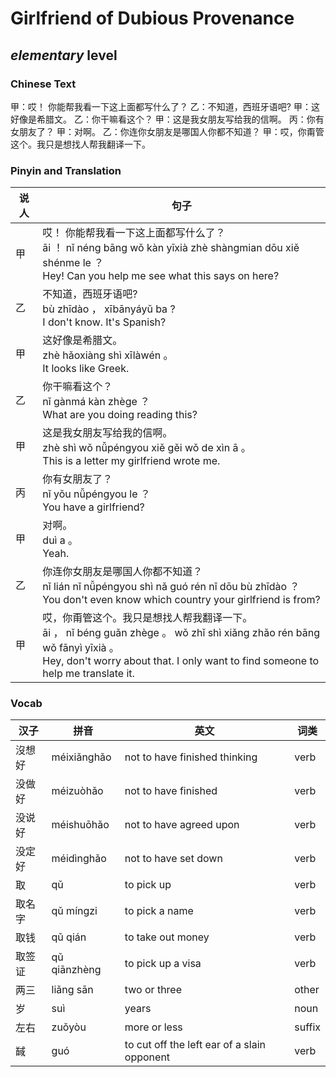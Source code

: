 # Girlfriend of Dubious Provenance
## *elementary* level

### Chinese Text
甲：哎！ 你能帮我看一下这上面都写什么了？
乙：不知道，西班牙语吧?
甲：这好像是希腊文。
乙：你干嘛看这个？
甲：这是我女朋友写给我的信啊。
丙：你有女朋友了？
甲：对啊。
乙：你连你女朋友是哪国人你都不知道？
甲：哎，你甭管这个。我只是想找人帮我翻译一下。

### Pinyin and Translation
|说人|句子|
|----|----|
|甲|哎！ 你能帮我看一下这上面都写什么了？<br />āi ！  nǐ néng bāng wǒ kàn yīxià zhè shàngmian dōu xiě shénme le ？<br />Hey! Can you help me see what this says on here?|
|乙|不知道，西班牙语吧?<br />bù zhīdào ， xībānyáyǔ ba ?<br />I don't know. It's Spanish?|
|甲|这好像是希腊文。<br />zhè hǎoxiàng shì xīlàwén 。<br />It looks like Greek.|
|乙|你干嘛看这个？<br />nǐ gànmá kàn zhège ？<br />What are you doing reading this?|
|甲|这是我女朋友写给我的信啊。<br />zhè shì wǒ nǚpéngyou xiě gěi wǒ de xìn ā 。<br />This is a letter my girlfriend wrote me.|
|丙|你有女朋友了？<br />nǐ yǒu nǚpéngyou le ？<br />You have a girlfriend?|
|甲|对啊。<br />duì a 。<br />Yeah.|
|乙|你连你女朋友是哪国人你都不知道？<br />nǐ lián nǐ nǚpéngyou shì nǎ guó rén nǐ dōu bù zhīdào ？<br />You don't even know which country your girlfriend is from?|
|甲|哎，你甭管这个。我只是想找人帮我翻译一下。<br />āi ， nǐ béng guǎn zhège 。 wǒ zhǐ shì xiǎng zhǎo rén bāng wǒ fānyì yīxià 。<br />Hey, don't worry about that. I only want to find someone to help me translate it.|
### Vocab
|汉子|拼音|英文|词类|
|----|----|----|----|
|沒想好|méixiǎnghǎo|not to have finished thinking|verb|
|没做好|méizuòhǎo|not to have finished|verb|
|没说好|méishuōhǎo|not to have agreed upon|verb|
|没定好|méidìnghǎo|not to have set down|verb|
|取|qǔ|to pick up|verb|
|取名字|qǔ míngzi|to pick a name|verb|
|取钱|qǔ qián|to take out money|verb|
|取签证|qǔ qiānzhèng|to pick up a visa|verb|
|两三|liǎng sān|two or three|other|
|岁|suì|years|noun|
|左右|zuǒyòu|more or less|suffix|
|馘|guó|to cut off the left ear of a slain opponent|verb|